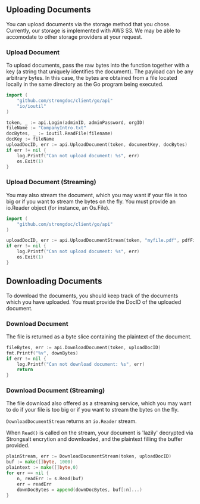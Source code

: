 ## Uploading Documents

You can upload documents via the storage method that you chose.
Currently, our storage is implemented with AWS S3. We may be able to accomodate to other storage providers at your request.

### Upload Document

To upload documents, pass the raw bytes into the function together
with a key (a string that uniquely identifies the document). The payload 
can be any arbitrary bytes. In this case, the bytes are obtained 
from a file located locally in the same directory as the Go
program being executed.

```go
import (
    "github.com/strongdoc/client/go/api"
    "io/ioutil"
)

token, _ := api.Login(adminID, adminPassword, orgID)
fileName := "CompanyIntro.txt"
docBytes, _ := ioutil.ReadFile(filename)
docKey := fileName
uploadDocID, err := api.UploadDocument(token, documentKey, docBytes)
if err != nil {
    log.Printf("Can not upload document: %s", err)
    os.Exit(1)
}
```

### Upload Document (Streaming)

You may also stream the document, which you may want if your file is too big or if you want to stream the bytes on the fly. You must provide an io.Reader object (for instance, an Os.File).

```go
import (
    "github.com/strongdoc/client/go/api"
)

uploadDocID, err := api.UploadDocumentStream(token, "myfile.pdf", pdfFile)
if err != nil {
    log.Printf("Can not upload document: %s", err)
    os.Exit(1)
}
```

## Downloading Documents

To download the documents, you should keep track of the documents
which you have uploaded. You must provide the DocID of the uploaded
document.

### Download Document

The file is returned as a byte slice containing the plaintext of the document.

```go
fileBytes, err := api.DownloadDocument(token, uploadDocID)
fmt.Printf("%v", downBytes)
if err != nil {
    log.Printf("Can not download document: %s", err)
    return
}
```

### Download Document (Streaming)

The file download also offered as a streaming service, which you may want to do if your file is too big or if you want to stream the bytes on the fly.

`DownloadDocumentStream` returns an `io.Reader` stream.

When `Read()` is called on the stream, your document is 'lazily' decrypted via Strongsalt encrytion and downloaded, and the plaintext filling the buffer provided.

```go
plainStream, err := DownloadDocumentStream(token, uploadDocID)
buf := make([]byte, 1000)
plaintext := make([]byte,0)
for err == nil {
    n, readErr := s.Read(buf)
    err = readErr
    downDocBytes = append(downDocBytes, buf[:n]...)
}
```
